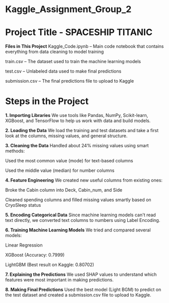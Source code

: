 # Kaggle_Assignment_Group_2
# Project Title - SPACESHIP TITANIC

**Files in This Project**
Kaggle_Code.ipynb – Main code notebook that contains everything from data cleaning to model training

train.csv – The dataset used to train the machine learning models

test.csv – Unlabeled data used to make final predictions

submission.csv – The final predictions file to upload to Kaggle

# Steps in the Project
**1. Importing Libraries**
We use tools like Pandas, NumPy, Scikit-learn, XGBoost, and TensorFlow to help us work with data and build models.

**2. Loading the Data**
We load the training and test datasets and take a first look at the columns, missing values, and general structure.

**3. Cleaning the Data**
Handled about 24% missing values using smart methods:

Used the most common value (mode) for text-based columns

Used the middle value (median) for number columns

**4. Feature Engineering**
We created new useful columns from existing ones:

Broke the Cabin column into Deck, Cabin_num, and Side

Cleaned spending columns and filled missing values smartly based on CryoSleep status

**5. Encoding Categorical Data**
Since machine learning models can't read text directly, we converted text columns to numbers using Label Encoding.

**6. Training Machine Learning Models**
We tried and compared several models:

Linear Regression

XGBoost (Accuracy: 0.7999)

LightGBM (Best result on Kaggle: 0.80702)

**7. Explaining the Predictions**
We used SHAP values to understand which features were most important in making predictions.

**8. Making Final Predictions**
Used the best model (Light BGM) to predict on the test dataset and created a submission.csv file to upload to Kaggle.

